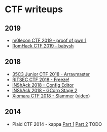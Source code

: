 # CTF writeups

## 2019
* [m0lecon CTF 2019 - proof of pwn 1](https://github.com/ndaprela/CTF/blob/master/2019/m0lecon/proof_of_pwn1/writeup.md)
* [RomHack CTF 2019 - babysh](https://0x41414141yt.github.io/RomHackCTF2019babysh/)

## 2018
* [35C3 Junior CTF 2018 -  Arraymaster](https://www.youtube.com/watch?v=km6Doio6U5Q)
* [RITSEC CTF 2018 -  Freeze!](https://www.youtube.com/watch?v=cMhpbYx6sjc)
* [INShAck 2018 - Config Editor](https://github.com/ndaprela/CTF/blob/master/2018/INShAck2018/Config_Creator/writeup.md)
* [INShAck 2018 - GCorp Stage 2](https://github.com/ndaprela/CTF/blob/master/2018/INShAck2018/GCorp_Stage_2/writeup.md)
* [Xiomara CTF 2018 - Slammer](https://github.com/ndaprela/CTF/blob/master/2018/XiomaraCTF2018/Slammer/writeup.md) ([video](https://www.youtube.com/watch?v=ODCNbM9_U4M))

## 2014
* Plaid CTF 2014 - kappa [Part 1](https://www.youtube.com/watch?v=Jb8waOJvACI) [Part 2]() TODO

